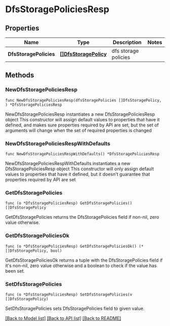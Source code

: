 # DfsStoragePoliciesResp

## Properties

Name | Type | Description | Notes
------------ | ------------- | ------------- | -------------
**DfsStoragePolicies** | [**[]DfsStoragePolicy**](DfsStoragePolicy.md) | dfs storage policies | 

## Methods

### NewDfsStoragePoliciesResp

`func NewDfsStoragePoliciesResp(dfsStoragePolicies []DfsStoragePolicy, ) *DfsStoragePoliciesResp`

NewDfsStoragePoliciesResp instantiates a new DfsStoragePoliciesResp object
This constructor will assign default values to properties that have it defined,
and makes sure properties required by API are set, but the set of arguments
will change when the set of required properties is changed

### NewDfsStoragePoliciesRespWithDefaults

`func NewDfsStoragePoliciesRespWithDefaults() *DfsStoragePoliciesResp`

NewDfsStoragePoliciesRespWithDefaults instantiates a new DfsStoragePoliciesResp object
This constructor will only assign default values to properties that have it defined,
but it doesn't guarantee that properties required by API are set

### GetDfsStoragePolicies

`func (o *DfsStoragePoliciesResp) GetDfsStoragePolicies() []DfsStoragePolicy`

GetDfsStoragePolicies returns the DfsStoragePolicies field if non-nil, zero value otherwise.

### GetDfsStoragePoliciesOk

`func (o *DfsStoragePoliciesResp) GetDfsStoragePoliciesOk() (*[]DfsStoragePolicy, bool)`

GetDfsStoragePoliciesOk returns a tuple with the DfsStoragePolicies field if it's non-nil, zero value otherwise
and a boolean to check if the value has been set.

### SetDfsStoragePolicies

`func (o *DfsStoragePoliciesResp) SetDfsStoragePolicies(v []DfsStoragePolicy)`

SetDfsStoragePolicies sets DfsStoragePolicies field to given value.



[[Back to Model list]](../README.md#documentation-for-models) [[Back to API list]](../README.md#documentation-for-api-endpoints) [[Back to README]](../README.md)


